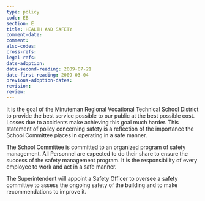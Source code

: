 ```yaml
---
type: policy
code: EB
section: E
title: HEALTH AND SAFETY
comment-date:
comment:
also-codes:
cross-refs:
legal-refs:
date-adoption: 
date-second-reading: 2009-07-21
date-first-reading: 2009-03-04
previous-adoption-dates: 
revision: 
review: 
---
```


It is the goal of the Minuteman Regional Vocational Technical School District to provide the best service possible to our public at the best possible cost.  Losses due to accidents make achieving this goal much harder.  This statement of policy concerning safety is a reflection of the importance the School Committee places in operating in a safe manner.

The School Committee is committed to an organized program of safety management.  All Personnel are expected to do their share to ensure the success of the safety management program.  It is the responsibility of every employee to work and act in a safe manner.  

The Superintendent will appoint a Safety Officer to oversee a safety committee to assess the ongoing safety of the building and to make recommendations to improve it.

 


